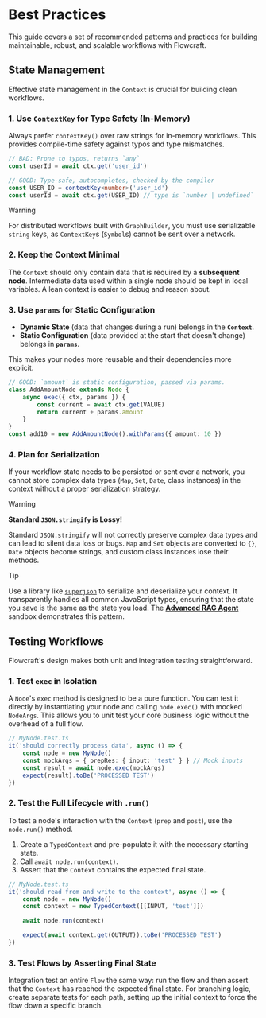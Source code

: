 # Best Practices

This guide covers a set of recommended patterns and practices for building maintainable, robust, and scalable workflows with Flowcraft.

## State Management

Effective state management in the `Context` is crucial for building clean workflows.

### 1. Use `ContextKey` for Type Safety (In-Memory)

Always prefer `contextKey()` over raw strings for in-memory workflows. This provides compile-time safety against typos and type mismatches.

```typescript
// BAD: Prone to typos, returns `any`
const userId = await ctx.get('user_id')

// GOOD: Type-safe, autocompletes, checked by the compiler
const USER_ID = contextKey<number>('user_id')
const userId = await ctx.get(USER_ID) // type is `number | undefined`
```
> [!WARNING]
> For distributed workflows built with `GraphBuilder`, you must use serializable `string` keys, as `ContextKey`s (`Symbol`s) cannot be sent over a network.

### 2. Keep the Context Minimal

The `Context` should only contain data that is required by a **subsequent node**. Intermediate data used within a single node should be kept in local variables. A lean context is easier to debug and reason about.

### 3. Use `params` for Static Configuration

-   **Dynamic State** (data that changes during a run) belongs in the **`Context`**.
-   **Static Configuration** (data provided at the start that doesn't change) belongs in **`params`**.

This makes your nodes more reusable and their dependencies more explicit.

```typescript
// GOOD: `amount` is static configuration, passed via params.
class AddAmountNode extends Node {
	async exec({ ctx, params }) {
		const current = await ctx.get(VALUE)
		return current + params.amount
	}
}
const add10 = new AddAmountNode().withParams({ amount: 10 })
```

### 4. Plan for Serialization

If your workflow state needs to be persisted or sent over a network, you cannot store complex data types (`Map`, `Set`, `Date`, class instances) in the context without a proper serialization strategy.

> [!WARNING]
> **Standard `JSON.stringify` is Lossy!**
>
> Standard `JSON.stringify` will not correctly preserve complex data types and can lead to silent data loss or bugs. `Map` and `Set` objects are converted to `{}`, `Date` objects become strings, and custom class instances lose their methods.

> [!TIP]
> Use a library like [`superjson`](https://github.com/blitz-js/superjson) to serialize and deserialize your context. It transparently handles all common JavaScript types, ensuring that the state you save is the same as the state you load. The **[Advanced RAG Agent](https://github.com/gorango/tree/master/sandbox/6.rag/)** sandbox demonstrates this pattern.

## Testing Workflows

Flowcraft's design makes both unit and integration testing straightforward.

### 1. Test `exec` in Isolation

A `Node`'s `exec` method is designed to be a pure function. You can test it directly by instantiating your node and calling `node.exec()` with mocked `NodeArgs`. This allows you to unit test your core business logic without the overhead of a full flow.

```typescript
// MyNode.test.ts
it('should correctly process data', async () => {
	const node = new MyNode()
	const mockArgs = { prepRes: { input: 'test' } } // Mock inputs
	const result = await node.exec(mockArgs)
	expect(result).toBe('PROCESSED TEST')
})
```

### 2. Test the Full Lifecycle with `.run()`

To test a node's interaction with the `Context` (`prep` and `post`), use the `node.run()` method.

1.  Create a `TypedContext` and pre-populate it with the necessary starting state.
2.  Call `await node.run(context)`.
3.  Assert that the `Context` contains the expected final state.

```typescript
// MyNode.test.ts
it('should read from and write to the context', async () => {
	const node = new MyNode()
	const context = new TypedContext([[INPUT, 'test']])

	await node.run(context)

	expect(await context.get(OUTPUT)).toBe('PROCESSED TEST')
})
```

### 3. Test Flows by Asserting Final State

Integration test an entire `Flow` the same way: run the flow and then assert that the `Context` has reached the expected final state. For branching logic, create separate tests for each path, setting up the initial context to force the flow down a specific branch.
